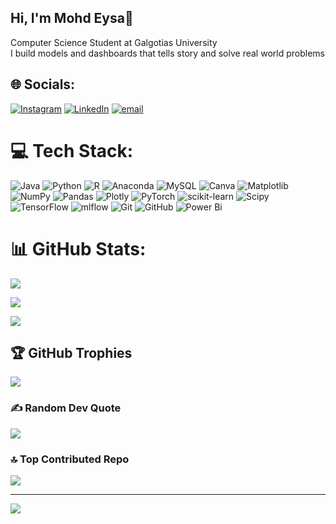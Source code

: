 ## Hi, I'm Mohd Eysa👋

Computer Science Student at Galgotias University<br/>
I build models and dashboards that tells story and solve real world problems<br/>

## 🌐 Socials:

[![Instagram](https://img.shields.io/badge/Instagram-%23E4405F.svg?logo=Instagram&logoColor=white)](https://instagram.com/https://www.instagram.com/_e_y_s_a) [![LinkedIn](https://img.shields.io/badge/LinkedIn-%230077B5.svg?logo=linkedin&logoColor=white)](https://linkedin.com/in/mohd-eysa-b6043a360) [![email](https://img.shields.io/badge/Email-D14836?logo=gmail&logoColor=white)](mailto:mohdeysa2005@gmail.com) 



# 💻 Tech Stack:

![Java](https://img.shields.io/badge/java-%23ED8B00.svg?style=for-the-badge&logo=openjdk&logoColor=white) ![Python](https://img.shields.io/badge/python-3670A0?style=for-the-badge&logo=python&logoColor=ffdd54) ![R](https://img.shields.io/badge/r-%23276DC3.svg?style=for-the-badge&logo=r&logoColor=white) ![Anaconda](https://img.shields.io/badge/Anaconda-%2344A833.svg?style=for-the-badge&logo=anaconda&logoColor=white) ![MySQL](https://img.shields.io/badge/mysql-4479A1.svg?style=for-the-badge&logo=mysql&logoColor=white) ![Canva](https://img.shields.io/badge/Canva-%2300C4CC.svg?style=for-the-badge&logo=Canva&logoColor=white) ![Matplotlib](https://img.shields.io/badge/Matplotlib-%23ffffff.svg?style=for-the-badge&logo=Matplotlib&logoColor=black) ![NumPy](https://img.shields.io/badge/numpy-%23013243.svg?style=for-the-badge&logo=numpy&logoColor=white) ![Pandas](https://img.shields.io/badge/pandas-%23150458.svg?style=for-the-badge&logo=pandas&logoColor=white) ![Plotly](https://img.shields.io/badge/Plotly-%233F4F75.svg?style=for-the-badge&logo=plotly&logoColor=white) ![PyTorch](https://img.shields.io/badge/PyTorch-%23EE4C2C.svg?style=for-the-badge&logo=PyTorch&logoColor=white) ![scikit-learn](https://img.shields.io/badge/scikit--learn-%23F7931E.svg?style=for-the-badge&logo=scikit-learn&logoColor=white) ![Scipy](https://img.shields.io/badge/SciPy-%230C55A5.svg?style=for-the-badge&logo=scipy&logoColor=%white) ![TensorFlow](https://img.shields.io/badge/TensorFlow-%23FF6F00.svg?style=for-the-badge&logo=TensorFlow&logoColor=white) ![mlflow](https://img.shields.io/badge/mlflow-%23d9ead3.svg?style=for-the-badge&logo=numpy&logoColor=blue) ![Git](https://img.shields.io/badge/git-%23F05033.svg?style=for-the-badge&logo=git&logoColor=white) ![GitHub](https://img.shields.io/badge/github-%23121011.svg?style=for-the-badge&logo=github&logoColor=white) ![Power Bi](https://img.shields.io/badge/power_bi-F2C811?style=for-the-badge&logo=powerbi&logoColor=black)

# 📊 GitHub Stats:

![](https://github-readme-stats.vercel.app/api?username=Eysa12&theme=dark&hide_border=false&include_all_commits=false&count_private=false)<br/>

![](https://nirzak-streak-stats.vercel.app/?user=Eysa12&theme=dark&hide_border=false)<br/>

![](https://github-readme-stats.vercel.app/api/top-langs/?username=Eysa12&theme=dark&hide_border=false&include_all_commits=false&count_private=false&layout=compact)



## 🏆 GitHub Trophies

![](https://github-profile-trophy.vercel.app/?username=Eysa12&theme=radical&no-frame=false&no-bg=false&margin-w=4)



### ✍️ Random Dev Quote

![](https://quotes-github-readme.vercel.app/api?type=horizontal&theme=radical)



### 🔝 Top Contributed Repo

![](https://github-contributor-stats.vercel.app/api?username=Eysa12&limit=5&theme=dark&combine_all_yearly_contributions=true)



---

[![](https://visitcount.itsvg.in/api?id=Eysa12&icon=0&color=0)](https://visitcount.itsvg.in)


<!-- Proudly created with GPRM ( https://gprm.itsvg.in ) -->
